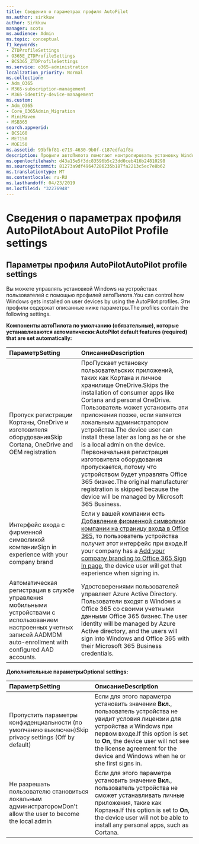```yaml
---
title: Сведения о параметрах профиля AutoPilot
ms.author: sirkkuw
author: Sirkkuw
manager: scotv
ms.audience: Admin
ms.topic: conceptual
f1_keywords:
- ZTDProfileSettings
- O365E_ZTDProfileSettings
- BCS365_ZTDProfileSettings
ms.service: o365-administration
localization_priority: Normal
ms.collection:
- Adm_O365
- M365-subscription-management
- M365-identity-device-management
ms.custom:
- Adm_O365
- Core_O365Admin_Migration
- MiniMaven
- MSB365
search.appverid:
- BCS160
- MET150
- MOE150
ms.assetid: 99bfbf81-e719-4630-9b0f-c187edfa1f8a
description: Профили автоПилота помогают контролировать установку Windows на устройствах пользователей. Профили содержат параметры по умолчанию и необязательные параметры, например пропуск установки Кортаны.
ms.openlocfilehash: d43a15e5f3dc83596b5c23dd0ceb416b24810298
ms.sourcegitcommit: 81273a9df49647286235b187fa2213c5ec7e8b62
ms.translationtype: MT
ms.contentlocale: ru-RU
ms.lasthandoff: 04/23/2019
ms.locfileid: "32276948"
---
```

# <a name="about-autopilot-profile-settings"></a><span data-ttu-id="69b6d-104">Сведения о параметрах профиля AutoPilot</span><span class="sxs-lookup"><span data-stu-id="69b6d-104">About AutoPilot Profile settings</span></span>

## <a name="autopilot-profile-settings"></a><span data-ttu-id="69b6d-105">Параметры профиля AutoPilot</span><span class="sxs-lookup"><span data-stu-id="69b6d-105">AutoPilot profile settings</span></span>

<span data-ttu-id="69b6d-106">Вы можете управлять установкой Windows на устройствах пользователей с помощью профилей автоПилота.</span><span class="sxs-lookup"><span data-stu-id="69b6d-106">You can control how Windows gets installed on user devices by using the AutoPilot profiles.</span></span> <span data-ttu-id="69b6d-107">Эти профили содержат описанные ниже параметры.</span><span class="sxs-lookup"><span data-stu-id="69b6d-107">The profiles contain the following settings.</span></span>
  
 <span data-ttu-id="69b6d-108">**Компоненты автоПилота по умолчанию (обязательные), которые устанавливаются автоматически:**</span><span class="sxs-lookup"><span data-stu-id="69b6d-108">**AutoPilot default features (required) that are set automatically:**</span></span>
  
|<span data-ttu-id="69b6d-109">**Параметр**</span><span class="sxs-lookup"><span data-stu-id="69b6d-109">**Setting**</span></span>|<span data-ttu-id="69b6d-110">**Описание**</span><span class="sxs-lookup"><span data-stu-id="69b6d-110">**Description**</span></span>|
|:-----|:-----|
|<span data-ttu-id="69b6d-111">Пропуск регистрации Кортаны, OneDrive и изготовителя оборудования</span><span class="sxs-lookup"><span data-stu-id="69b6d-111">Skip Cortana, OneDrive and OEM registration</span></span>  <br/> |<span data-ttu-id="69b6d-112">ПроПускает установку пользовательских приложений, таких как Кортана и личное хранилище OneDrive.</span><span class="sxs-lookup"><span data-stu-id="69b6d-112">Skips the installation of consumer apps like Cortana and personal OneDrive.</span></span> <span data-ttu-id="69b6d-113">Пользователь может установить эти приложения позже, если является локальным администратором устройства.</span><span class="sxs-lookup"><span data-stu-id="69b6d-113">The device user can install these later as long as he or she is a local admin on the device.</span></span> <span data-ttu-id="69b6d-114">Первоначальная регистрация изготовителя оборудования пропускается, потому что устройством будет управлять Office 365 бизнес.</span><span class="sxs-lookup"><span data-stu-id="69b6d-114">The original manufacturer registration is skipped because the device will be managed by Microsoft 365 Business.</span></span>  <br/> |
|<span data-ttu-id="69b6d-115">Интерфейс входа с фирменной символикой компании</span><span class="sxs-lookup"><span data-stu-id="69b6d-115">Sign in experience with your company brand</span></span>  <br/> |<span data-ttu-id="69b6d-116">Если у вашей компании есть [Добавление фирменной символики компании на страницу входа в Office 365](https://support.office.com/article/a1229cdb-ce19-4da5-90c7-2b9b146aef0a), то пользователь устройства получит этот интерфейс при входе.</span><span class="sxs-lookup"><span data-stu-id="69b6d-116">If your company has a [Add your company branding to Office 365 Sign In page](https://support.office.com/article/a1229cdb-ce19-4da5-90c7-2b9b146aef0a), the device user will get that experience when signing in.</span></span>  <br/> |
|<span data-ttu-id="69b6d-117">Автоматическая регистрация в службе управления мобильными устройствами с использованием настроенных учетных записей AAD</span><span class="sxs-lookup"><span data-stu-id="69b6d-117">MDM auto-enrollment with configured AAD accounts.</span></span>  <br/> |<span data-ttu-id="69b6d-118">Удостоверениями пользователей управляет Azure Active Directory. Пользователи входят в Windows и Office 365 со своими учетными данными Office 365 бизнес.</span><span class="sxs-lookup"><span data-stu-id="69b6d-118">The user identity will be managed by Azure Active directory, and the users will sign into Windows and Office 365 with their Microsoft 365 Business credentials.</span></span>  <br/> |
   
 <span data-ttu-id="69b6d-119">**Дополнительные параметры**</span><span class="sxs-lookup"><span data-stu-id="69b6d-119">**Optional settings:**</span></span>
  
|<span data-ttu-id="69b6d-120">**Параметр**</span><span class="sxs-lookup"><span data-stu-id="69b6d-120">**Setting**</span></span>|<span data-ttu-id="69b6d-121">**Описание**</span><span class="sxs-lookup"><span data-stu-id="69b6d-121">**Description**</span></span>|
|:-----|:-----|
|<span data-ttu-id="69b6d-122">Пропустить параметры конфиденциальности (по умолчанию выключен)</span><span class="sxs-lookup"><span data-stu-id="69b6d-122">Skip privacy settings (Off by default)</span></span>  <br/> |<span data-ttu-id="69b6d-123">Если для этого параметра установить значение **Вкл.**, пользователь устройства не увидит условия лицензии для устройства и Windows при первом входе.</span><span class="sxs-lookup"><span data-stu-id="69b6d-123">If this option is set to **On**, the device user will not see the license agreement for the device and Windows when he or she first signs in.</span></span>  <br/> |
|<span data-ttu-id="69b6d-124">Не разрешать пользователю становиться локальным администратором</span><span class="sxs-lookup"><span data-stu-id="69b6d-124">Don't allow the user to become the local admin</span></span>  <br/> |<span data-ttu-id="69b6d-125">Если для этого параметра установить значение **Вкл.**, пользователь устройства не сможет устанавливать личные приложения, такие как Кортана.</span><span class="sxs-lookup"><span data-stu-id="69b6d-125">If this option is set to **On**, the device user will not be able to install any personal apps, such as Cortana.</span></span>  <br/> |
   
